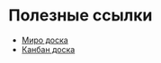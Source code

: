 # Полезные ссылки
- [Миро доска](https://miro.com/app/board/uXjVKXmgxug=/)
- [Канбан доска](https://github.com/orgs/CK-Himiki/projects/1)

